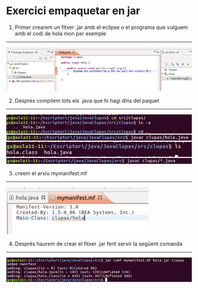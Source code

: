 # Exercici empaquetar en jar
1. Primer crearem un fitxer .jar amb el eclipse o el programa que vulguem amb el codi de hola mon per exemple
---
![](/img/java1.png)


2. Despres compilem tots els .java que hi hagi dins del paquet
---
![](/img/java2.png)
![](/img/java3.png)
![](/img/java4.png)
![](/img/java5.png)


3. creem el arxiu mymanifest.mf
---
![](/img/java6.png)


4. Després haurem de crear el fitxer .jar fent servir la següent comanda
---
![](/img/java7.png)
